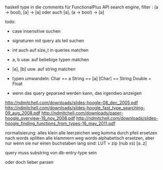 haskell type in die comments für FunctionalPlus API search engine, filter : (a -> bool), [a] -> [a] oder auch [a], (a -> bool) -> [a]

todo:
- case insensitive suchen
- signaturen mit query als teil suchen
- int auch auf size_t in queries matchen
- a, b usw. auf beliebige typen matchen
- [a], [b] usw. auf string matchen
- typen umwandeln:
    Char == a
    String == [a]
    [Char] == String
    Double = Float

- wenn das query geparsed werden kann, das irgendwo anzeigen

http://ndmitchell.com/downloads/slides-hoogle-08_dec_2005.pdf
http://ndmitchell.com/downloads/slides-hoogle_fast_type_searching-09_aug_2008.pdf
http://ndmitchell.com/downloads/paper-hoogle_overview-19_nov_2008.pdf
http://ndmitchell.com/downloads/slides-hoogle_finding_functions_from_types-16_may_2011.pdf


normalisierung:
alles klein
alle leerzeichen weg
komma durch pfeil ersetzen
nach words splitten
alle klammern weg
words alphabetisch ersetzen, aber nur wenn sie nur einen buchstaben lang sind: LUT = zip (nub xs) [a..z]

query muss substring von db-entry-type sein

oder doch lieber parsen